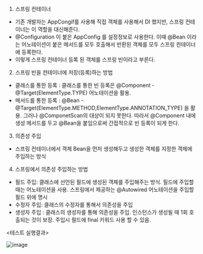 1) 스프링 컨테이너
- 기존 개발자는 AppCongif를 사용해 직접 객체를 사용해서 DI 했지만, 스프링 컨테이너는 이 역할을 대신해준다.
- @Configuration 이 붙은 AppConfig 를 설정정보로 사용한다.
  이때 @Bean 이라는 어노테이션이 붙은 메서드를 모두 호출해서 반환된 객체를 모두 스프링 컨테이너에 등록한다.
- 이렇게 스프링 컨테이너 등록 된 객체를 스프링 빈이라고 부른다.

2) 스프링 빈을 컨테이너에 저장(등록)하는 방법
- 클래스를 통한 등록 : 클래스를 통한 빈 등록은 @Component - @Target(ElementType.TYPE) 어노테이션을 활용.
- 메서드를 통한 등록 :  @Bean - @Target(ElementType.METHOD,ElementType.ANNOTATION_TYPE) 을 활용.
  그러나 @ComponetScan의 대상이 되지 못한다. 따라서 @Component 내에 생성 메서드를 두고 @Bean을 붙임으로써 간접적으로 빈 등록이 되게 한다.

3) 의존성 주입
- 스프링 컨테이너에서 객체 Bean을 먼저 생성해두고 생성한 객체를 지정한 객체에 주입하는 방식
  
4) 스프링에서 의존성 주입하는 방법
- 필드 주입: 클래스에 선언된 필드에 생성된 객체를 주입해주는 방식. 필드에 주입할때는 어노테이션을 사용. 스프링에서 제공하는 @Autowired 어노테이션을 주입할 필드 위에 명시
- 수정자 주입: 클래스의 수정자를 통해서 의존성을 주입
- 생성자 주입 : 클래스의 생성자를 통해 의존성을 주입. 인스턴스가 생성될 때 1회 호출되는 것이 보장. 주입시 필드에 final 키워드 사용 할 수 있음.

<테스트 실행결과>





![image](https://github.com/user-attachments/assets/f35637b4-dba1-4557-9262-00be02fd9c1f)
